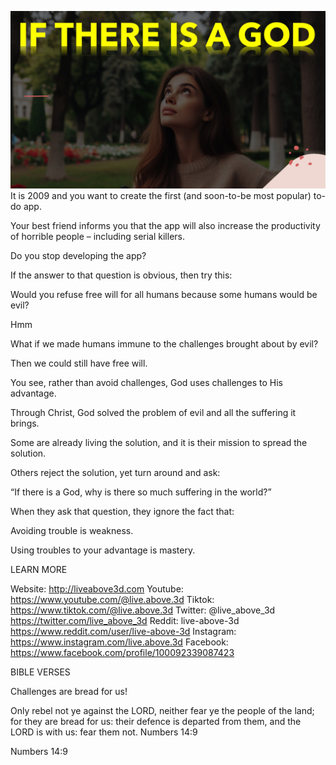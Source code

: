 ![Video cover image](../cover.jpg "cover photo")
It is 2009 and you want to create the first (and soon-to-be most popular) to-do app.

Your best friend informs you that the app will also increase the productivity of horrible people – including serial killers.

Do you stop developing the app?

If the answer to that question is obvious, then try this:

Would you refuse free will for all humans because some humans would be evil?

Hmm

What if we made humans immune to the challenges brought about by evil?

Then we could still have free will.

You see, rather than avoid challenges, God uses challenges to His advantage.

Through Christ, God solved the problem of evil and all the suffering it brings.

Some are already living the solution, and it is their mission to spread the solution.

Others reject the solution, yet turn around and ask:

“If there is a God, why is there so much suffering in the world?”

When they ask that question, they ignore the fact that:

Avoiding trouble is weakness.

Using troubles to your advantage is mastery.

LEARN MORE

Website: http://liveabove3d.com
Youtube: https://www.youtube.com/@live.above.3d
Tiktok: https://www.tiktok.com/@live.above.3d
Twitter: @live_above_3d https://twitter.com/live_above_3d
Reddit: live-above-3d https://www.reddit.com/user/live-above-3d
Instagram: https://www.instagram.com/live.above.3d
Facebook: https://www.facebook.com/profile/100092339087423


BIBLE VERSES

Challenges are bread for us!

Only rebel not ye against the LORD, neither fear ye the people of the land; for they are bread for us: their defence is departed from them, and the LORD is with us: fear them not.
Numbers 14:9

Numbers 14:9

